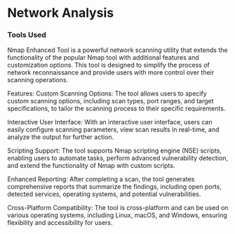 # Network Analysis

### Tools Used 
Nmap Enhanced Tool is a powerful network scanning utility that extends the functionality of the popular Nmap tool with additional features and customization options. This tool is designed to simplify the process of network reconnaissance and provide users with more control over their scanning operations.

Features:
Custom Scanning Options: The tool allows users to specify custom scanning options, including scan types, port ranges, and target specifications, to tailor the scanning process to their specific requirements.

Interactive User Interface: With an interactive user interface, users can easily configure scanning parameters, view scan results in real-time, and analyze the output for further action.

Scripting Support: The tool supports Nmap scripting engine (NSE) scripts, enabling users to automate tasks, perform advanced vulnerability detection, and extend the functionality of Nmap with custom scripts.

Enhanced Reporting: After completing a scan, the tool generates comprehensive reports that summarize the findings, including open ports, detected services, operating systems, and potential vulnerabilities.

Cross-Platform Compatibility: The tool is cross-platform and can be used on various operating systems, including Linux, macOS, and Windows, ensuring flexibility and accessibility for users.

